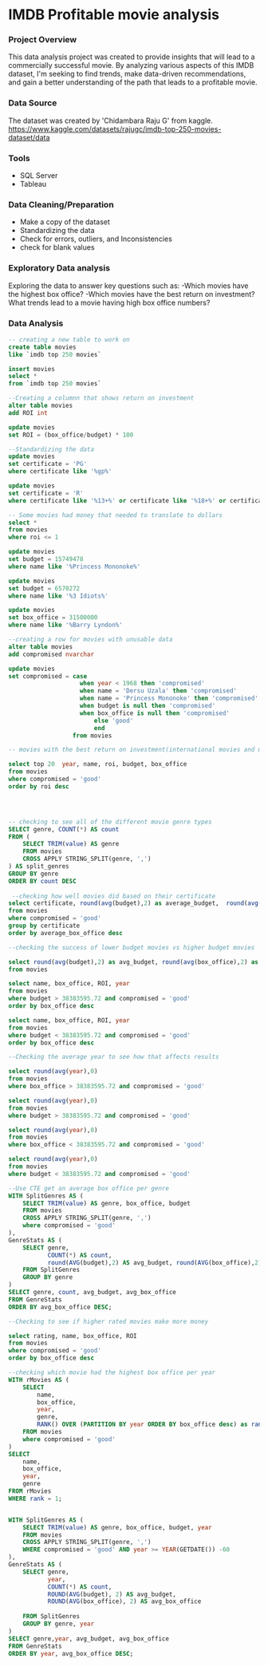 # IMDB Profitable movie analysis

### Project Overview
This data analysis project was created to provide insights that will lead to a commercially successful movie. By analyzing  various aspects of this IMDB dataset, I'm seeking to find trends, make data-driven recommendations, and gain a better understanding of the path that leads to a profitable movie.

### Data Source

The dataset was created by 'Chidambara Raju G' from kaggle. https://www.kaggle.com/datasets/rajugc/imdb-top-250-movies-dataset/data

### Tools
 - SQL Server
 - Tableau

### Data Cleaning/Preparation
- Make a copy of the dataset
- Standardizing the data
- Check for errors, outliers, and Inconsistencies
- check for blank values

### Exploratory Data analysis
Exploring the data to answer key questions such as:
-Which movies have the highest box office?
-Which movies have the best return on investment?
What trends lead to a movie having high box office numbers?

### Data Analysis

```SQL
-- creating a new table to work on
create table movies
like `imdb top 250 movies`

insert movies
select * 
from `imdb top 250 movies`

--Creating a columnn that shows return on investment
alter table movies
add ROI int

update movies
set ROI = (box_office/budget) * 100

--Standardizing the data
update movies
set certificate = 'PG'
where certificate like '%gp%'

update movies
set certificate = 'R'
where certificate like '%13+%' or certificate like '%18+%' or certificate like 'unrated'

-- Some movies had money that needed to translate to dollars
select *
from movies
where roi <= 1

update movies 
set budget = 15749478
where name like '%Princess Mononoke%'

update movies 
set budget = 6570272
where name like '%3 Idiots%'

update movies 
set box_office = 31500000
where name like '%Barry Lyndon%'

--creating a row for movies with unusable data
alter table movies
add compromised nvarchar

update movies
set compromised = case
					when year < 1968 then 'compromised'
					when name = 'Dersu Uzala' then 'compromised'
					when name = 'Princess Mononoke' then 'compromised'
					when budget is null then 'compromised'
					when box_office is null then 'compromised'
						else 'good'
						end
				  from movies

-- movies with the best return on investment(international movies and movies before 1968 didn't have reliable box office numbers)

select top 20  year, name, roi, budget, box_office
from movies
where compromised = 'good'
order by roi desc




-- checking to see all of the different movie genre types
SELECT genre, COUNT(*) AS count
FROM (
    SELECT TRIM(value) AS genre
    FROM movies
    CROSS APPLY STRING_SPLIT(genre, ',')
) AS split_genres
GROUP BY genre
ORDER BY count DESC
 
 --checking how well movies did based on their certificate
select certificate, round(avg(budget),2) as average_budget,  round(avg(box_office),2) as average_box_office , avg(roi) as average_return_on_investment
from movies
where compromised = 'good'
group by certificate
order by average_box_office desc

--checking the success of lower budget movies vs higher budget movies

select round(avg(budget),2) as avg_budget, round(avg(box_office),2) as avg_box_office
from movies

select name, box_office, ROI, year
from movies
where budget > 38383595.72 and compromised = 'good'
order by box_office desc

select name, box_office, ROI, year
from movies
where budget < 38383595.72 and compromised = 'good'
order by box_office desc

--Checking the average year to see how that affects results

select round(avg(year),0)
from movies
where box_office > 38383595.72 and compromised = 'good'

select round(avg(year),0)
from movies
where budget > 38383595.72 and compromised = 'good'

select round(avg(year),0)
from movies
where box_office < 38383595.72 and compromised = 'good'

select round(avg(year),0)
from movies
where budget < 38383595.72 and compromised = 'good'

--Use CTE get an average box office per genre
WITH SplitGenres AS (
    SELECT TRIM(value) AS genre, box_office, budget
    FROM movies
    CROSS APPLY STRING_SPLIT(genre, ',')
	where compromised = 'good'
),
GenreStats AS (
    SELECT genre, 
           COUNT(*) AS count,
           round(AVG(budget),2) AS avg_budget, round(AVG(box_office),2) AS avg_box_office
    FROM SplitGenres
    GROUP BY genre
)
SELECT genre, count, avg_budget, avg_box_office
FROM GenreStats
ORDER BY avg_box_office DESC;

--Checking to see if higher rated movies make more money

select rating, name, box_office, ROI
from movies
where compromised = 'good'
order by box_office desc

--checking which movie had the highest box office per year
WITH rMovies AS (
    SELECT 
        name, 
        box_office, 
        year,
		genre,
        RANK() OVER (PARTITION BY year ORDER BY box_office desc) as rank
    FROM movies
	where compromised = 'good'
)
SELECT 
    name, 
    box_office, 
    year,
	genre
FROM rMovies
WHERE rank = 1;


WITH SplitGenres AS (
    SELECT TRIM(value) AS genre, box_office, budget, year
    FROM movies
    CROSS APPLY STRING_SPLIT(genre, ',')
    WHERE compromised = 'good' AND year >= YEAR(GETDATE()) -60
),
GenreStats AS (
    SELECT genre, 
	       year,
           COUNT(*) AS count,
           ROUND(AVG(budget), 2) AS avg_budget, 
           ROUND(AVG(box_office), 2) AS avg_box_office
		   
    FROM SplitGenres
    GROUP BY genre, year
)
SELECT genre,year, avg_budget, avg_box_office
FROM GenreStats
ORDER BY year, avg_box_office DESC;
```
